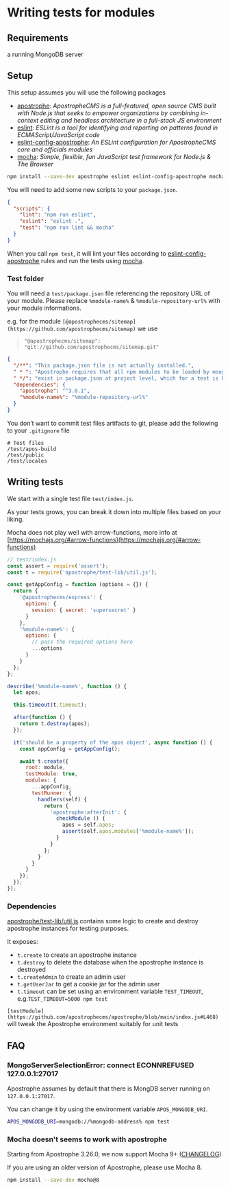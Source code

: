 # Writing tests for modules

## Requirements

a running MongoDB server

## Setup

This setup assumes you will use the following packages

- [apostrophe](https://www.npmjs.com/package/apostrophe): *ApostropheCMS is a full-featured, open source CMS built with Node.js that seeks to empower organizations by combining in-context editing and headless architecture in a full-stack JS environment*
- [eslint](https://www.npmjs.com/package/eslint): *ESLint is a tool for identifying and reporting on patterns found in ECMAScript/JavaScript code*
- [eslint-config-apostrophe](https://www.npmjs.com/package/eslint-config-apostrophe): *An ESLint configuration for ApostropheCMS core and officials modules*
- [mocha](https://www.npmjs.com/package/mocha): *Simple, flexible, fun JavaScript test framework for Node.js & The Browser*
```sh
npm install --save-dev apostrophe eslint eslint-config-apostrophe mocha
```

You will need to add some new scripts to your `package.json`.

```json
{
  "scripts": {
    "lint": "npm run eslint",
    "eslint": "eslint .",
    "test": "npm run lint && mocha"
  }
}
```

When you call `npm test`, it will lint your files according to [eslint-config-apostrophe](https://www.npmjs.com/package/eslint-config-apostrophe) rules and run the tests using [mocha](https://www.npmjs.com/package/mocha).

### Test folder

You will need a `test/package.json` file referencing the repository URL of your module. Please replace `%module-name%` & `%module-repository-url%` with your module informations.

e.g. for the module `[@apostrophecms/sitemap](https://github.com/apostrophecms/sitemap)` we use 

> `"@apostrophecms/sitemap": "git://github.com/apostrophecms/sitemap.git"`
> 

```json
{
  "/**": "This package.json file is not actually installed.",
  " * ": "Apostrophe requires that all npm modules to be loaded by moog",
  " */": "exist in package.json at project level, which for a test is here",
  "dependencies": {
    "apostrophe": "^3.8.1",
    "%module-name%": "%module-repository-url%"
  }
}
```

You don’t want to commit test files artifacts to git, please add the following to your `.gitignore` file

```gitignore
# Test files
/test/apos-build
/test/public
/test/locales
```

## Writing tests

We start with a single test file `test/index.js`.

As your tests grows, you can break it down into multiple files based on your liking.

Mocha does not play well with arrow-functions, more info at [https://mochajs.org/#arrow-functions](https://mochajs.org/#arrow-functions)


```javascript
// test/index.js
const assert = require('assert');
const t = require('apostrophe/test-lib/util.js');

const getAppConfig = function (options = {}) {
  return {
    '@apostrophecms/express': {
      options: {
        session: { secret: 'supersecret' }
      }
    },
    '%module-name%': {
      options: {
        // pass the required options here
        ...options
      }
    }
  };
};

describe('%module-name%', function () {
  let apos;

  this.timeout(t.timeout);

  after(function () {
    return t.destroy(apos);
  });

  it('should be a property of the apos object', async function () {
    const appConfig = getAppConfig();

    await t.create({
      root: module,
      testModule: true,
      modules: {
        ...appConfig,
        testRunner: {
          handlers(self) {
            return {
              'apostrophe:afterInit': {
                checkModule () {
                  apos = self.apos;
                  assert(self.apos.modules['%module-name%']);
                }
              }
            };
          }
        }
      }
    });
  });
});
```

### Dependencies

[apostrophe/test-lib/util.js](https://github.com/apostrophecms/apostrophe/blob/main/test-lib/util.js) contains some logic to create and destroy apostrophe instances for testing purposes.

It exposes:

- `t.create` to create an apostrophe instance
- `t.destroy` to delete the database when the apostrophe instance is destroyed
- `t.createAdmin` to create an admin user
- `t.getUserJar` to get a cookie jar for the admin user
- `t.timeout` can be set using an environment variable `TEST_TIMEOUT`, e.g.`TEST_TIMEOUT=5000 npm test`

`[testModule](https://github.com/apostrophecms/apostrophe/blob/main/index.js#L468)` will tweak the Apostrophe environment suitably for unit tests

## FAQ

### MongoServerSelectionError: connect ECONNREFUSED 127.0.0.1:27017

Apostrophe assumes by default that there is MongDB server running on `127.0.0.1:27017`.

You can change it by using the environment variable `APOS_MONGODB_URI`. 

```sh
APOS_MONGODB_URI=mongodb://%mongodb-address% npm test
```

### Mocha doesn't seems to work with apostrophe

Starting from Apostrophe 3.26.0, we now support Mocha 9+ ([CHANGELOG](https://github.com/apostrophecms/apostrophe/blob/main/CHANGELOG.md#fixes-2))

If you are using an older version of Apostrophe, please use Mocha 8.

```sh
npm install --save-dev mocha@8
```
